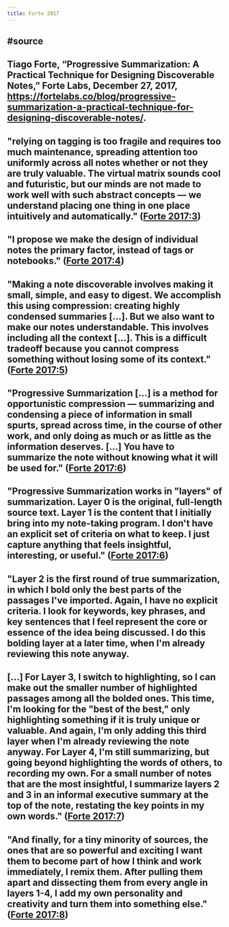 ```yaml
---
title: Forte 2017
---
```


## #source 

## Tiago Forte, “Progressive Summarization: A Practical Technique for Designing Discoverable Notes,” Forte Labs, December 27, 2017, https://fortelabs.co/blog/progressive-summarization-a-practical-technique-for-designing-discoverable-notes/.

## "relying on tagging is too fragile and requires too much maintenance, spreading attention too uniformly across all notes whether or not they are truly valuable. The virtual matrix sounds cool and futuristic, but our minds are not made to work well with such abstract concepts — we understand placing one thing in one place intuitively and automatically." ([Forte 2017:3](zotero://open-pdf/library/items/DHH2FKWF?page=3))

## "I propose we make the design of individual notes the primary factor, instead of tags or notebooks." ([Forte 2017:4](zotero://open-pdf/library/items/DHH2FKWF?page=4))

## "Making a note discoverable involves making it small, simple, and easy to digest. We accomplish this using compression: creating highly condensed summaries [...]. But we also want to make our notes understandable. This involves including all the context [...]. This is a difficult tradeoff because you cannot compress something without losing some of its context." ([Forte 2017:5](zotero://open-pdf/library/items/DHH2FKWF?page=5))

## "Progressive Summarization [...] is a method for opportunistic compression — summarizing and condensing a piece of information in small spurts, spread across time, in the course of other work, and only doing as much or as little as the information deserves. [...] You have to summarize the note without knowing what it will be used for." ([Forte 2017:6](zotero://open-pdf/library/items/DHH2FKWF?page=6))

## "Progressive Summarization works in "layers" of summarization. Layer 0 is the original, full-length source text. Layer 1 is the content that I initially bring into my note-taking program. I don't have an explicit set of criteria on what to keep. I just capture anything that feels insightful, interesting, or useful." ([Forte 2017:6](zotero://open-pdf/library/items/DHH2FKWF?page=6))

## "Layer 2 is the first round of true summarization, in which I bold only the best parts of the passages I've imported. Again, I have no explicit criteria. I look for keywords, key phrases, and key sentences that I feel represent the core or essence of the idea being discussed. I do this bolding layer at a later time, when I'm already reviewing this note anyway.

## [...] For Layer 3, I switch to highlighting, so I can make out the smaller number of highlighted passages among all the bolded ones. This time, I'm looking for the "best of the best," only highlighting something if it is truly unique or valuable. And again, I'm only adding this third layer when I'm already reviewing the note anyway. For Layer 4, I'm still summarizing, but going beyond highlighting the words of others, to recording my own. For a small number of notes that are the most insightful, I summarize layers 2 and 3 in an informal executive summary at the top of the note, restating the key points in my own words." ([Forte 2017:7](zotero://open-pdf/library/items/DHH2FKWF?page=7))

## "And finally, for a tiny minority of sources, the ones that are so powerful and exciting I want them to become part of how I think and work immediately, I remix them. After pulling them apart and dissecting them from every angle in layers 1-4, I add my own personality and creativity and turn them into something else." ([Forte 2017:8](zotero://open-pdf/library/items/DHH2FKWF?page=8))
